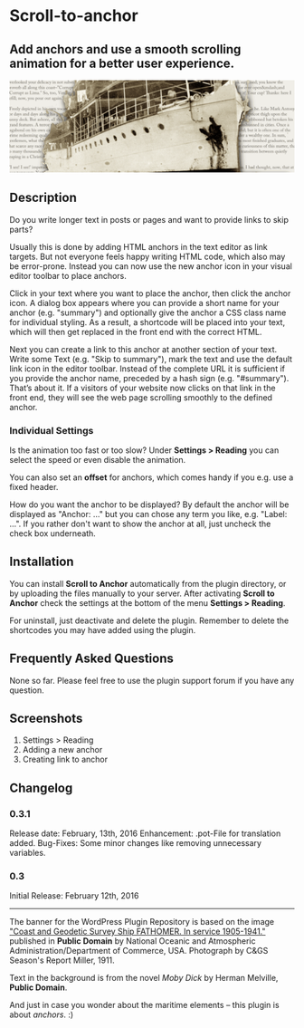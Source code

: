 # Scroll-to-anchor

## Add anchors and use a smooth scrolling animation for a better user experience.

![Scroll-to-anchor](/assets/banner-1544x500.png)

## Description ##

Do you write longer text in posts or pages and want to provide links to skip parts?

Usually this is done by adding HTML anchors in the text editor as link targets. But not everyone feels happy writing HTML code, which also may be error-prone. Instead you can now use the new anchor icon in your visual editor toolbar to place anchors.

Click in your text where you want to place the anchor, then click the anchor icon. A dialog box appears where you can provide a short name for your anchor (e.g. "summary") and optionally give the anchor a CSS class name for individual styling. As a result, a shortcode will be placed into your text, which will then get replaced in the front end with the correct HTML.

Next you can create a link to this anchor at another section of your text. Write some Text (e.g. "Skip to summary"), mark the text and use the default link icon in the editor toolbar. Instead of the complete URL it is sufficient if you provide the anchor name, preceded by a hash sign (e.g. "#summary"). That’s about it. If a visitors of your website now clicks on that link in the front end, they will see the web page scrolling smoothly to the defined anchor.

### Individual Settings ###

Is the animation too fast or too slow? Under **Settings > Reading** you can select the speed or even disable the animation.

You can also set an **offset** for anchors, which comes handy if you e.g. use a fixed header.

How do you want the anchor to be displayed? By default the anchor will be displayed as "Anchor: …" but you can chose any term you like, e.g. "Label: …". If you rather don't want to show the anchor at all, just uncheck the check box underneath.

## Installation ##

You can install **Scroll to Anchor** automatically from the plugin directory, or by uploading the files manually to your server. After activating **Scroll to Anchor** check the settings at the bottom of the menu **Settings > Reading**.

For uninstall, just deactivate and delete the plugin. Remember to delete the shortcodes you may have added using the plugin.

## Frequently Asked Questions ##

None so far. Please feel free to use the plugin support forum if you have any question.

## Screenshots ##

1. Settings > Reading
2. Adding a new anchor
3. Creating link to anchor

## Changelog ##

### 0.3.1 ###
Release date: February, 13th, 2016
Enhancement: .pot-File for translation added.
Bug-Fixes:   Some minor changes like removing unnecessary variables.

### 0.3 ###
Initial Release: February 12th, 2016


-----
The banner for the WordPress Plugin Repository is based on the image ["Coast and Geodetic Survey Ship FATHOMER. In service 1905-1941."](http://www.photolib.noaa.gov/htmls/theb0139.htm) published in **Public Domain** by National Oceanic and Atmospheric Administration/Department of Commerce, USA. Photograph by C&GS Season's Report Miller, 1911.

Text in the background is from the novel *Moby Dick* by Herman Melville, **Public Domain**.

And just in case you wonder about the maritime elements – this plugin is about *anchors*. :)

